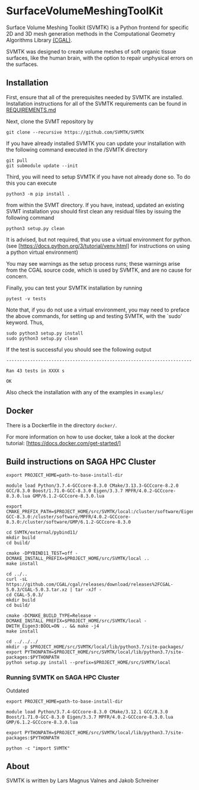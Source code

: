 # SurfaceVolumeMeshingToolKit

Surface Volume Meshing Toolkit (SVMTK) is a Python frontend for specific 2D and 3D mesh generation methods in the Computational Geometry Algorithms Library [(CGAL)](https://www.cgal.org/).

SVMTK was designed to create volume meshes of soft organic tissue surfaces, like the human brain, with the option to repair unphysical errors on the surfaces.


## Installation

First, ensure that all of the prerequisites needed by SVMTK are installed.  Installation instructions for all of the SVMTK requirements can be found in [REQUIREMENTS.md](REQUIREMENTS.md)

Next, clone the SVMT repository by

```
git clone --recursive https://github.com/SVMTK/SVMTK
```

If you have already installed SVMTK you can update your installation with the following command executed in the /SVMTK directory

```
git pull
git submodule update --init
```

Third, you will need to setup SVMTK if you have not already done so.  To do this you can execute

```
python3 -m pip install .
```

from within the SVMT directory.  If you have, instead, updated an existing SVMT installation
you should first clean any residual files by issuing the following command

```
python3 setup.py clean
```

It is advised, but not required, that you use a virtual environment for python.  (see [https://docs.python.org/3/tutorial/venv.html] for instructions on using a python virtual environment)

You may see warnings as the setup process runs; these warnings arise from the CGAL source code, which is used by SVMTK, and are no cause for concern.

Finally, you can test your SVMTK installation by running

```
pytest -v tests
```

Note that, if you do not use a virtual environment, you may need to preface the above commands, for setting up and testing SVMTK, with the `sudo' keyword.  Thus,

```
sudo python3 setup.py install
sudo python3 setup.py clean
```

If the test is successful you should see the following output

```
----------------------------------------------------------------------

Ran 43 tests in XXXX s

OK
```

Also check the installation with any of the examples in `examples/`

## Docker

There is a Dockerfile in the directory `docker/`.

For more information on how to use docker, take a look at the docker tutorial:
[https://docs.docker.com/get-started/]

## Build instructions on SAGA HPC Cluster

```
export PROJECT_HOME=path-to-base-install-dir

module load Python/3.7.4-GCCcore-8.3.0 CMake/3.13.3-GCCcore-8.2.0 GCC/8.3.0 Boost/1.71.0-GCC-8.3.0 Eigen/3.3.7 MPFR/4.0.2-GCCcore-8.3.0.lua GMP/6.1.2-GCCcore-8.3.0.lua

export CMAKE_PREFIX_PATH=$PROJECT_HOME/src/SVMTK/local:/cluster/software/Eigen/3.3.7:/cluster/software/Boost/1.71.0-GCC-8.3.0:/cluster/software/MPFR/4.0.2-GCCcore-8.3.0:/cluster/software/GMP/6.1.2-GCCcore-8.3.0

cd SVMTK/external/pybind11/
mkdir build
cd build/

cmake -DPYBIND11_TEST=off -DCMAKE_INSTALL_PREFIX=$PROJECT_HOME/src/SVMTK/local ..
make install

cd ../..
curl -sL https://github.com/CGAL/cgal/releases/download/releases%2FCGAL-5.0.3/CGAL-5.0.3.tar.xz | tar -xJf -
cd CGAL-5.0.3/
mkdir build
cd build/

cmake -DCMAKE_BUILD_TYPE=Release -DCMAKE_INSTALL_PREFIX=$PROJECT_HOME/src/SVMTK/local -DWITH_Eigen3:BOOL=ON .. && make -j4
make install

cd ../../../
mkdir -p $PROJECT_HOME/src/SVMTK/local/lib/python3.7/site-packages/
export PYTHONPATH=$PROJECT_HOME/src/SVMTK/local/lib/python3.7/site-packages:$PYTHONPATH
python setup.py install --prefix=$PROJECT_HOME/src/SVMTK/local
```

### Running SVMTK on SAGA HPC Cluster

Outdated 
```
export PROJECT_HOME=path-to-base-install-dir

module load Python/3.7.4-GCCcore-8.3.0 CMake/3.12.1 GCC/8.3.0 Boost/1.71.0-GCC-8.3.0 Eigen/3.3.7 MPFR/4.0.2-GCCcore-8.3.0.lua GMP/6.1.2-GCCcore-8.3.0.lua

export PYTHONPATH=$PROJECT_HOME/src/SVMTK/local/lib/python3.7/site-packages:$PYTHONPATH

python -c "import SVMTK"
```

## About

SVMTK is written by Lars Magnus Valnes and Jakob Schreiner
